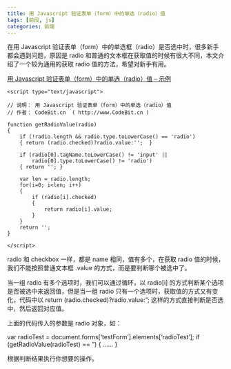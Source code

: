```yaml
---
title: 用 Javascript 验证表单（form）中的单选（radio）值
tags: [前段, js]
categories: 前端
---
```

在用 Javascript 验证表单（form）中的单选框（radio）是否选中时，很多新手都会遇到问题，原因是 radio 和普通的文本框在获取值的时候有很大不同，本文介绍了一个较为通用的获取 radio 值的方法，希望对新手有用。

[用 Javascript 验证表单（form）中的单选（radio）值 – 示例](http://www.codebit.cn/examples/validate-radio-value-example) 

```
<script type="text/javascript">
 
// 说明： 用 Javascript 验证表单（form）中的单选（radio）值
// 作者： CodeBit.cn  ( http://www.CodeBit.cn )
 
function getRadioValue(radio)
{
	if (!radio.length && radio.type.toLowerCase() == 'radio') 
	{ return (radio.checked)?radio.value:'';  }
 
	if (radio[0].tagName.toLowerCase() != 'input' || 
		radio[0].type.toLowerCase() != 'radio')
	{ return ''; }
 
	var len = radio.length;
	for(i=0; i<len; i++)
	{
		if (radio[i].checked)
		{
			return radio[i].value;
		}
	}
	return '';
}
 
</script>

```

radio 和 checkbox 一样，都是 name 相同，值有多个，在获取 radio 值的时候，我们不能按照普通文本框 .value 的方式，而是要判断哪个被选中了。

当一组 radio 有多个选项时，我们可以通过循环，以 radio[i] 的方式判断某个选项是否被选中来返回值，但是当一组 radio 只有一个选项时，获取值的方式又有变化，代码中以 return (radio.checked)?radio.value:”; 这样的方式直接判断是否选中，然后返回对应值。

上面的代码传入的参数是 radio 对象，如： 

var radioTest = document.forms[‘testForm’].elements[‘radioTest’];
if (getRadioValue(radioTest) == ”)
{ …… }

根据判断结果执行你想要的操作。